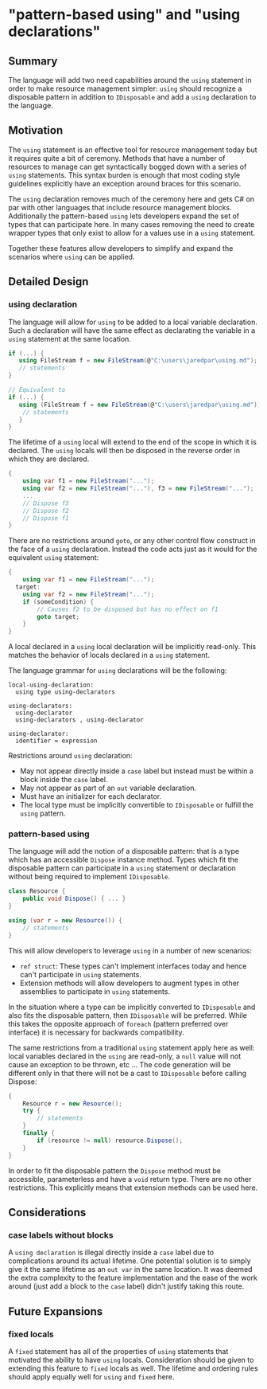 # "pattern-based using" and "using declarations"

## Summary

The language will add two need capabilities around the `using` statement in order to make resource
management simpler: `using` should recognize a disposable pattern in addition to `IDisposable` and add a `using`
declaration to the language.

## Motivation

The `using` statement is an effective tool for resource management today but it requires quite a 
bit of ceremony. Methods that have a number of resources to manage can get syntactically bogged 
down with a series of `using` statements. This syntax burden is enough that most coding style 
guidelines explicitly have an exception around braces for this scenario. 

The `using` declaration removes much of the ceremony here and gets C# on par with other languages
that include resource management blocks. Additionally the pattern-based `using` lets developers expand
the set of types that can participate here. In many cases removing the need to create wrapper types 
that only exist to allow for a values use in a `using` statement. 

Together these features allow developers to simplify and expand the scenarios where `using` can
be applied.

## Detailed Design 

### using declaration

The language will allow for `using` to be added to a local variable declaration. Such a declaration
will have the same effect as declarating the variable in a `using` statement at the same location.

``` csharp
if (...) { 
   using FileStream f = new FileStream(@"C:\users\jaredpar\using.md");
   // statements
}

// Equivalent to 
if (...) { 
   using (FileStream f = new FileStream(@"C:\users\jaredpar\using.md")) {
    // statements
   }
}
```

The lifetime of a `using` local will extend to the end of the scope in which it is declared. The 
`using` locals will then be disposed in the reverse order in which they are declared. 

``` csharp
{ 
    using var f1 = new FileStream("...");
    using var f2 = new FileStream("..."), f3 = new FileStream("...");
    ...
    // Dispose f3
    // Dispose f2 
    // Dispose f1
}
```

There are no restrictions around `goto`, or any other control flow construct in the face of 
a `using` declaration. Instead the code acts just as it would for the equivalent `using` statement:

``` csharp
{
    using var f1 = new FileStream("...");
  target:
    using var f2 = new FileStream("...");
    if (someCondition) {
        // Causes f2 to be disposed but has no effect on f1
        goto target;
    }
}
```

A local declared in a `using` local declaration will be implicitly read-only. This matches the 
behavior of locals declared in a `using` statement. 

The language grammar for `using` declarations will be the following:

```
local-using-declaration:
  using type using-declarators

using-declarators:
  using-declarator
  using-declarators , using-declarator
  
using-declarator:
  identifier = expression
```

Restrictions around `using` declaration:

- May not appear directly inside a `case` label but instead must be within a block inside the
 `case` label.
- May not appear as part of an `out` variable declaration. 
- Must have an initializer for each declarator.
- The local type must be implicitly convertible to `IDisposable` or fulfill the `using` pattern.

### pattern-based using

The language will add the notion of a disposable pattern: that is a type which has an accessible 
`Dispose` instance method. Types which fit the disposable pattern can participate in a `using` 
statement or declaration without being required to implement `IDisposable`. 

``` csharp
class Resource { 
    public void Dispose() { ... }
}

using (var r = new Resource()) {
    // statements
}
```

This will allow developers to leverage `using` in a number of new scenarios:

- `ref struct`: These types can't implement interfaces today and hence can't participate in `using`
statements.
- Extension methods will allow developers to augment types in other assemblies to participate 
in `using` statements.

In the situation where a type can be implicitly converted to `IDisposable` and also fits the
disposable pattern, then `IDisposable` will be preferred. While this takes the opposite approach
of `foreach` (pattern preferred over interface) it is necessary for backwards compatibility.

The same restrictions from a traditional `using` statement apply here as well: local variables 
declared in the `using` are read-only, a `null` value will not cause an exception to be thrown, 
etc ... The code generation will be different only in that there will not be a cast to 
`IDisposable` before calling Dispose:

``` csharp
{
	Resource r = new Resource();
	try {
		// statements
	}
	finally {
		if (resource != null) resource.Dispose();
	}
}
```

In order to fit the disposable pattern the `Dispose` method must be accessible, parameterless and have 
a `void` return type. There are no other restrictions. This explicitly means that extension methods
can be used here.

## Considerations

### case labels without blocks

A `using declaration` is illegal directly inside a `case` label due to complications around its 
actual lifetime. One potential solution is to simply give it the same lifetime as an `out var` 
in the same location. It was deemed the extra complexity to the feature implementation and the 
ease of the work around (just add a block to the `case` label) didn't justify taking this route.

## Future Expansions

### fixed locals

A `fixed` statement has all of the properties of `using` statements that motivated the ability
to have `using` locals. Consideration should be given to extending this feature to `fixed` locals
as well. The lifetime and ordering rules should apply equally well for `using` and `fixed` here.


